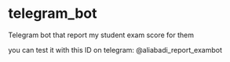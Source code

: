 # telegram_bot
Telegram bot that report my student exam score for them


you can test it with this ID on telegram: @aliabadi_report_exambot
